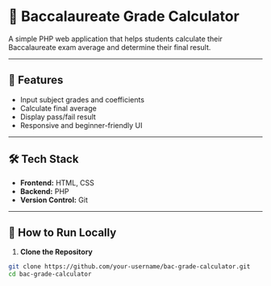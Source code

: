 # 🧮 Baccalaureate Grade Calculator

A simple PHP web application that helps students calculate their Baccalaureate exam average and determine their final
result.

---

## 📌 Features

- Input subject grades and coefficients
- Calculate final average
- Display pass/fail result
- Responsive and beginner-friendly UI

---

## 🛠️ Tech Stack

- **Frontend:** HTML, CSS
- **Backend:** PHP
- **Version Control:** Git

---

## 🚀 How to Run Locally

1. **Clone the Repository**
```bash
git clone https://github.com/your-username/bac-grade-calculator.git
cd bac-grade-calculator